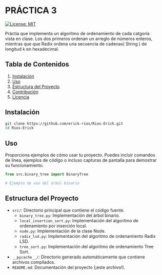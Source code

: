 # PRÁCTICA 3

[![License: MIT](https://img.shields.io/badge/License-MIT-yellow.svg)](https://opensource.org/licenses/MIT)

Práctia que implementa un algoritmo de ordenamiento de cada catgoría vista en clase. Los dos primeros ordenan un arreglo 
de números enteros, mientras que que Radix ordena una secuencia de cadenas( String ) de longitud k en hexadecimal.

## Tabla de Contenidos

1. [Instalación](#instalación)
2. [Uso](#uso)
3. [Estructura del Proyecto](#estructura-del-proyecto)
4. [Contribución](#contribución)
5. [Licencia](#licencia)

## Instalación

```bash
git clone https://github.com/erick-rios/Rios-Erick.git
cd Rios-Erick

```

## Uso

Proporciona ejemplos de cómo usar tu proyecto. Puedes incluir comandos de línea, ejemplos de código o incluso capturas de pantalla para demostrar su funcionamiento.

```python
from src.binary_tree import BinaryTree

# Ejemplo de uso del árbol binario
```

## Estructura del Proyecto


- `src/`: Directorio principal que contiene el código fuente.
  - `binary_tree.py`: Implementación del árbol binario.
  - `local_insertion_sort.py`: Implementación del algoritmo de ordenamiento por inserción local.
  - `node.py`: Implementación de la clase Node.
  - `radix_lsd.py`: Implementación del algoritmo de ordenamiento Radix LSD.
  - `tree_sort.py`: Implementación del algoritmo de ordenamiento Tree Sort.
- `__pycache__/`: Directorio generado automáticamente que contiene archivos compilados.
- `README.md`: Documentación del proyecto (¡este archivo!).


